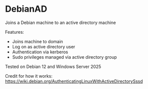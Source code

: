 # DebianAD
Joins a Debian machine to an active directory machine

Features:
- Joins machine to domain
- Log on as active directory user
- Authentication via kerberos
- Sudo privileges managed via active directory group


Tested on Debian 12 and Windows Server 2025

Credit for how it works:
https://wiki.debian.org/AuthenticatingLinuxWithActiveDirectorySssd
